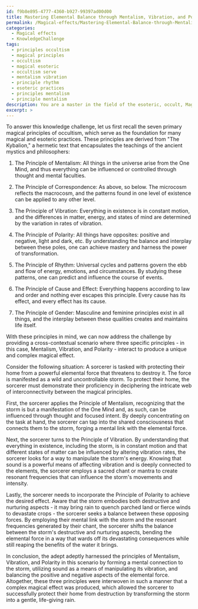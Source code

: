 ```yaml
---
id: f9b8e895-4777-4360-b927-99397ad00d00
title: Mastering Elemental Balance through Mentalism, Vibration, and Polarity
permalink: /Magical-effects/Mastering-Elemental-Balance-through-Mentalism-Vibration-and-Polarity/
categories:
  - Magical effects
  - KnowledgeChallenge
tags:
  - principles occultism
  - magical principles
  - occultism
  - magical esoteric
  - occultism serve
  - mentalism vibration
  - principle rhythm
  - esoteric practices
  - principles mentalism
  - principle mentalism
description: You are a master in the field of the esoteric, occult, Magical effects and Education. You are a writer of tests, challenges, books and deep knowledge on Magical effects for initiates and students to gain deep insights and understanding from. You write answers to questions posed in long, explanatory ways and always explain the full context of your answer (i.e., related concepts, formulas, examples, or history), as well as the step-by-step thinking process you take to answer the challenges. Be rigorous and thorough, and summarize the key themes, ideas, and conclusions at the end.
excerpt: >
---
```

  To answer this knowledge challenge, let us first recall the seven primary magical principles of occultism, which serve as the foundation for many magical and esoteric practices. These principles are derived from "The Kybalion," a hermetic text that encapsulates the teachings of the ancient mystics and philosophers: 
  
  1. The Principle of Mentalism: All things in the universe arise from the One Mind, and thus everything can be influenced or controlled through thought and mental faculties. 
  
  2. The Principle of Correspondence: As above, so below. The microcosm reflects the macrocosm, and the patterns found in one level of existence can be applied to any other level. 
  
  3. The Principle of Vibration: Everything in existence is in constant motion, and the differences in matter, energy, and states of mind are determined by the variation in rates of vibration. 
  
  4. The Principle of Polarity: All things have opposites: positive and negative, light and dark, etc. By understanding the balance and interplay between these poles, one can achieve mastery and harness the power of transformation. 
  
  5. The Principle of Rhythm: Universal cycles and patterns govern the ebb and flow of energy, emotions, and circumstances. By studying these patterns, one can predict and influence the course of events. 
  
  6. The Principle of Cause and Effect: Everything happens according to law and order and nothing ever escapes this principle. Every cause has its effect, and every effect has its cause. 
  
  7. The Principle of Gender: Masculine and feminine principles exist in all things, and the interplay between these qualities creates and maintains life itself.
  
  With these principles in mind, we can now address the challenge by providing a cross-contextual scenario where three specific principles - in this case, Mentalism, Vibration, and Polarity - interact to produce a unique and complex magical effect. 
  
  Consider the following situation: A sorcerer is tasked with protecting their home from a powerful elemental force that threatens to destroy it. The force is manifested as a wild and uncontrollable storm. To protect their home, the sorcerer must demonstrate their proficiency in deciphering the intricate web of interconnectivity between the magical principles. 
  
  First, the sorcerer applies the Principle of Mentalism, recognizing that the storm is but a manifestation of the One Mind and, as such, can be influenced through thought and focused intent. By deeply concentrating on the task at hand, the sorcerer can tap into the shared consciousness that connects them to the storm, forging a mental link with the elemental force. 
  
  Next, the sorcerer turns to the Principle of Vibration. By understanding that everything in existence, including the storm, is in constant motion and that different states of matter can be influenced by altering vibration rates, the sorcerer looks for a way to manipulate the storm's energy. Knowing that sound is a powerful means of affecting vibration and is deeply connected to the elements, the sorcerer employs a sacred chant or mantra to create resonant frequencies that can influence the storm's movements and intensity.
  
  Lastly, the sorcerer needs to incorporate the Principle of Polarity to achieve the desired effect. Aware that the storm embodies both destructive and nurturing aspects - it may bring rain to quench parched land or fierce winds to devastate crops - the sorcerer seeks a balance between these opposing forces. By employing their mental link with the storm and the resonant frequencies generated by their chant, the sorcerer shifts the balance between the storm's destructive and nurturing aspects, bending the elemental force in a way that wards off its devastating consequences while still reaping the benefits of the water it brings.
  
  In conclusion, the adept adeptly harnessed the principles of Mentalism, Vibration, and Polarity in this scenario by forming a mental connection to the storm, utilizing sound as a means of manipulating its vibration, and balancing the positive and negative aspects of the elemental force. Altogether, these three principles were interwoven in such a manner that a complex magical effect was produced, which allowed the sorcerer to successfully protect their home from destruction by transforming the storm into a gentle, life-giving rain.
